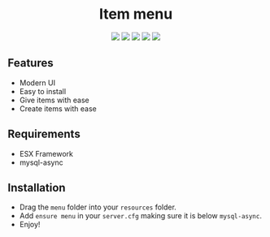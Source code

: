 <h1 align = "center"> Item menu </h1>

<p align = "center">
   <img src = "https://img.shields.io/github/languages/count/DSDimitrov19/menu">
   <img src = "https://img.shields.io/github/repo-size/DSDimitrov19/menu">
   <img src = "https://img.shields.io/badge/License-MIT-green.svg">
   <img src = "https://img.shields.io/github/stars/DSDimitrov19/menu?style=social">
   <img src = "https://img.shields.io/github/contributors/DSDimitrov19/menu">
</p>

## Features
* Modern UI
* Easy to install
* Give items with ease
* Create items with ease

## Requirements
* ESX Framework
* mysql-async

## Installation
* Drag the `menu` folder into your `resources` folder.
* Add `ensure menu` in your `server.cfg` making sure it is below `mysql-async`.
* Enjoy!